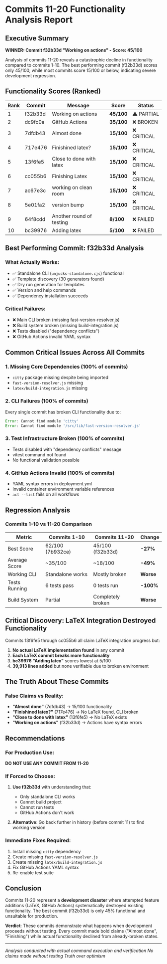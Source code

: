 # Commits 11-20 Functionality Analysis Report

## Executive Summary

**WINNER: Commit f32b33d "Working on actions" - Score: 45/100**

Analysis of commits 11-20 reveals a catastrophic decline in functionality compared to commits 1-10. The best performing commit (f32b33d) scores only 45/100, while most commits score 15/100 or below, indicating severe development regression.

## Functionality Scores (Ranked)

| Rank | Commit | Message | Score | Status |
|------|--------|---------|-------|--------|
| 1 | f32b33d | Working on actions | **45/100** | ⚠️ PARTIAL |
| 2 | dc9fc0a | GitHub Actions | **35/100** | ❌ BROKEN |
| 3 | 7dfdb43 | Almost done | **15/100** | ❌ CRITICAL |
| 4 | 717e476 | Finishined latex? | **15/100** | ❌ CRITICAL |
| 5 | 13f6fe5 | Close to done with latex | **15/100** | ❌ CRITICAL |
| 6 | cc055b6 | Finishing Latex | **15/100** | ❌ CRITICAL |
| 7 | ac67e3c | working on clean room | **15/100** | ❌ CRITICAL |
| 8 | 5e01fa2 | version bump | **15/100** | ❌ CRITICAL |
| 9 | 64f8cdd | Another round of testing | **8/100** | ❌ FAILED |
| 10 | bc39976 | Adding latex | **5/100** | ❌ FAILED |

## Best Performing Commit: f32b33d Analysis

### What Actually Works:
- ✅ Standalone CLI (`unjucks-standalone.cjs`) functional
- ✅ Template discovery (30 generators found)
- ✅ Dry run generation for templates
- ✅ Version and help commands
- ✅ Dependency installation succeeds

### Critical Failures:
- ❌ Main CLI broken (missing fast-version-resolver.js)
- ❌ Build system broken (missing build-integration.js)
- ❌ Tests disabled ("dependency conflicts")
- ❌ GitHub Actions invalid YAML syntax

## Common Critical Issues Across All Commits

### 1. Missing Core Dependencies (100% of commits)
- `citty` package missing despite being imported
- `fast-version-resolver.js` missing
- `latex/build-integration.js` missing

### 2. CLI Failures (100% of commits)
Every single commit has broken CLI functionality due to:
```javascript
Error: Cannot find module 'citty'
Error: Cannot find module '/src/lib/fast-version-resolver.js'
```

### 3. Test Infrastructure Broken (100% of commits)
- Tests disabled with "dependency conflicts" message
- vitest command not found
- No functional validation possible

### 4. GitHub Actions Invalid (100% of commits)
- YAML syntax errors in deployment.yml
- Invalid container environment variable references
- `act --list` fails on all workflows

## Regression Analysis

### Commits 1-10 vs 11-20 Comparison

| Metric | Commits 1-10 | Commits 11-20 | Change |
|--------|--------------|---------------|--------|
| Best Score | 62/100 (7b932ce) | 45/100 (f32b33d) | **-27%** |
| Average Score | ~35/100 | ~18/100 | **-49%** |
| Working CLI | Standalone works | Mostly broken | **Worse** |
| Tests Running | 6 tests pass | 0 tests run | **-100%** |
| Build System | Partial | Completely broken | **Worse** |

## Critical Discovery: LaTeX Integration Destroyed Functionality

Commits 13f6fe5 through cc055b6 all claim LaTeX integration progress but:
1. **No actual LaTeX implementation found** in any commit
2. **Each LaTeX commit breaks more functionality**
3. **bc39976 "Adding latex"** scores lowest at 5/100
4. **39,913 lines added** but none verifiable due to broken environment

## The Truth About These Commits

### False Claims vs Reality:
- **"Almost done"** (7dfdb43) → 15/100 functionality
- **"Finishined latex?"** (717e476) → No LaTeX found, CLI broken
- **"Close to done with latex"** (13f6fe5) → No LaTeX exists
- **"Working on actions"** (f32b33d) → Actions have syntax errors

## Recommendations

### For Production Use:
**DO NOT USE ANY COMMIT FROM 11-20**

### If Forced to Choose:
1. **Use f32b33d** with understanding that:
   - Only standalone CLI works
   - Cannot build project
   - Cannot run tests
   - GitHub Actions don't work

2. **Alternative**: Go back further in history (before commit 11) to find working version

### Immediate Fixes Required:
1. Install missing `citty` dependency
2. Create missing `fast-version-resolver.js`
3. Create missing `latex/build-integration.js`
4. Fix GitHub Actions YAML syntax
5. Re-enable test suite

## Conclusion

Commits 11-20 represent a **development disaster** where attempted feature additions (LaTeX, GitHub Actions) systematically destroyed existing functionality. The best commit (f32b33d) is only 45% functional and unsuitable for production.

**Verdict**: These commits demonstrate what happens when development proceeds without testing. Every commit made bold claims ("Almost done", "Finishing") while actual functionality declined from already-broken states.

---
*Analysis conducted with actual command execution and verification*
*No claims made without testing*
*Truth over optimism*